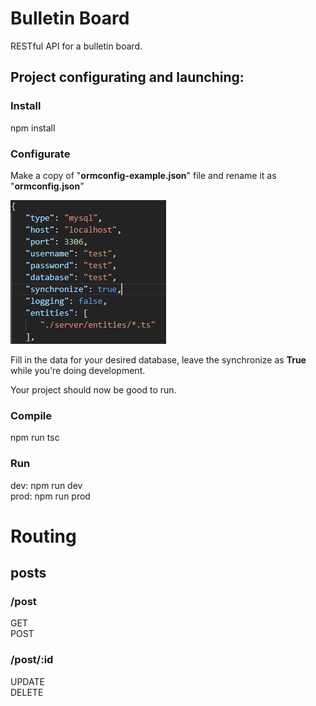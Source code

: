 # Bulletin Board
RESTful API for a bulletin board.

## Project configurating and launching:

### Install
npm install

### Configurate
Make a copy of "**ormconfig-example.json**" file and rename it as "**ormconfig.json**"

![Ormconfig](/images/ormconfig.PNG)

Fill in the data for your desired database, leave the synchronize as **True** while you're doing development.

Your project should now be good to run.
### Compile
npm run tsc

### Run
dev: npm run dev</br>prod: npm run prod


# Routing

## posts

### /post
GET</br>
POST
### /post/:id
UPDATE</br>
DELETE
